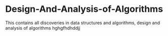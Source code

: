 # Design-And-Analysis-of-Algorithms
This contains all discoveries in data structures and algorithms, design and analysis of algorithms
hghgfhdhddjj
